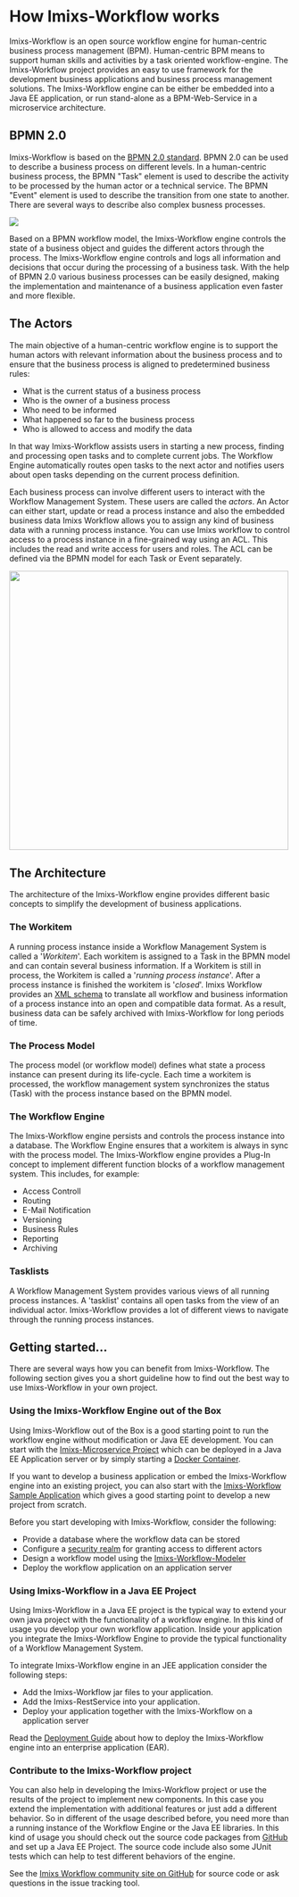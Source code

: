# How Imixs-Workflow works

Imixs-Workflow is an open source workflow engine for human-centric business process management (BPM). Human-centric BPM means to support human skills and activities by a task oriented workflow-engine. The Imixs-Workflow project provides an easy to use framework for the development business applications and business process management solutions. 
The Imixs-Workflow engine can be either be embedded into a Java EE application, or run stand-alone as a BPM-Web-Service in a microservice architecture.

## BPMN 2.0

Imixs-Workflow is based on the [BPMN 2.0 standard](http://www.bpmn.org/). BPMN 2.0 can be used to describe a business process on different levels. In a human-centric business process, the BPMN "Task" element is used to describe the activity to be processed by the human actor or a technical service. The BPMN "Event" element is used to describe the transition from one state to another. There are several ways to describe also complex busness processes.

<img src="./images/bpmn-example01.png"  />

Based on a BPMN workflow model, the Imixs-Workflow engine controls the state of a business object and guides the different actors through the process. The Imixs-Workflow engine controls and logs all information and decisions that occur during the processing of a business task.
With the help of BPMN 2.0 various business processes can be easily designed, making the implementation and maintenance of a business application even faster and more flexible.


## The Actors

The main objective of a  human-centric workflow engine is to support the human actors with relevant information about the business process and to ensure that the business process is aligned to predetermined business rules:
 
  * What is the current status of a business process
  * Who is the owner of a business process
  * Who need to be informed
  * What happened so far to the business process
  * Who is allowed to access and modify the data

In that way Imixs-Workflow assists users in starting a new process, finding and processing open tasks and to complete current jobs. The Workflow Engine automatically routes open tasks to the next actor and notifies users about open tasks depending on the current process definition. 

Each business process can involve different users to interact with the Workflow Management System.
These users are called the *actors*. An Actor can either start, update or read a process instance and also the embedded business data
Imixs Workflow allows you to assign any kind of business data with a running process instance.
You can use Imixs workflow to control access to a process instance in a fine-grained way using an ACL. This includes the read and write access for users and roles. The ACL can be defined via the BPMN model for each Task or Event separately. 

<img src="./images/bpmn-example02.png" width="500px" />
 
## The Architecture
The architecture of the Imixs-Workflow engine provides different basic concepts to simplify the development of business applications.
 
### The Workitem
A running process instance inside a Workflow Management System is called a '*Workitem*'. Each workitem is assigned to a Task in the BPMN model and can contain several business information.
If a Workitem is still in process, the Workitem is called a '*running process instance*'. After a process instance is finished the workitem is '*closed*'. 
Imixs Workflow provides an [XML schema](core/xml/index.html) to translate all workflow and business information of a process instance into an open and compatible data format. As a result, business data can be safely archived with Imixs-Workflow for long periods of time.

### The Process Model
The process model (or workflow model) defines what state a process instance can present during its life-cycle. Each time a workitem is processed, the workflow management system synchronizes the status (Task) with the process instance based on the BPMN model.

### The Workflow Engine
The Imixs-Workflow engine persists and controls the process instance into a database. The Workflow Engine ensures that a workitem is always in sync with the process model. The Imixs-Workflow engine provides a Plug-In concept to implement different function blocks of a workflow management system. 
This includes, for example: 

* Access Controll
* Routing 
* E-Mail Notification
* Versioning
* Business Rules
* Reporting 
* Archiving


### Tasklists
A Workflow Management System provides various views of all running process instances. A 'tasklist' contains all open tasks from the view of an individual actor. Imixs-Workflow provides a lot of different views to navigate through the running process instances. 
  
 
## Getting started...
There are several ways how you can benefit from Imixs-Workflow. The following section gives you a short guideline how to find out the best way to use Imixs-Workflow in your own project.
 
### Using the Imixs-Workflow Engine out of the Box
Using Imixs-Workflow out of the Box is a good starting point to run the workflow engine without modification or Java EE development. 
You can start with the [Imixs-Microservice Project](https://github.com/imixs/imixs-microservice) which can be deployed in a Java EE Application server or by simply starting a [Docker Container](https://hub.docker.com/r/imixs/imixs-microservice/). 

If you want to develop a business application or embed the Imixs-Workflow engine into an existing project, you can also start with the [Imixs-Workflow Sample Application](sampleapplication.html) which gives a good starting point to develop a new project from scratch. 

Before you start developing with Imixs-Workflow, consider the following:
 
  * Provide a database where the workflow data can be stored
  * Configure a [security realm](./deployment/security.html) for granting access to different actors
  * Design a workflow model using the [Imixs-Workflow-Modeler](./modelling/index.html) 
  * Deploy the workflow application on an application server
  


### Using Imixs-Workflow in a Java EE Project 
Using Imixs-Workflow in a Java EE project is the typical way to extend your own java project with the functionality of a workflow engine.  In this kind of usage you develop your own workflow application. Inside your application you integrate the Imixs-Workflow Engine to provide the typical functionality of a Workflow Management System. 

To integrate Imixs-Workflow engine in an JEE application consider the following steps: 
 
  * Add the Imixs-Workflow jar files to your application. 
  * Add the Imixs-RestService into your application. 
  * Deploy your application together with the Imixs-Workflow on a application server

Read the [Deployment Guide](./deployment/deployment_guide.html) about how to deploy the Imixs-Workflow engine into an enterprise application (EAR).  
   
### Contribute to the Imixs-Workflow project
You can also help in developing the Imixs-Workflow project or use the results of the project to implement new components. In this case you extend the implementation with additional features or just add a different behavior. So in different of the usage described before, you need more than a running instance of the Workflow  Engine or the Java EE libraries. In this kind of usage you should check out the source code packages from [GitHub](https://github.com/imixs/imixs-workflow) and set up a Java EE Project. The source code include also some JUnit tests which can help to test different behaviors of the engine.

See the [Imixs Workflow community site on GitHub](https://github.com/imixs/imixs-workflow) for source code or ask questions in the issue tracking tool. 

 
 